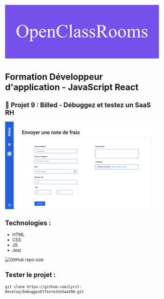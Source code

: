 
![formation](./images/openClassRooms.png)

# Formation Développeur d'application - JavaScript React

## 📎 Projet 9 : Billed - Débuggez et testez un SaaS RH

![home](./images/home.png)

## Technologies :
- HTML
- CSS
- JS
- Jest

![GitHub repo size](https://img.shields.io/github/repo-size/Cyril-Develop/DebuggezEtTestezUnSaaSRH?style=for-the-badge) 

 ## Tester le projet :

```terminal
git clone https://github.com/Cyril-Develop/DebuggezEtTestezUnSaaSRH.git
```
